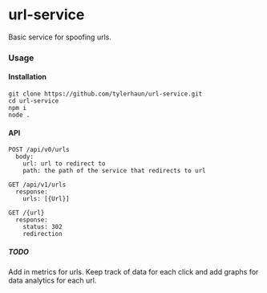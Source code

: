 # url-service

Basic service for spoofing urls.

### Usage

#### Installation
```
git clone https://github.com/tylerhaun/url-service.git
cd url-service
npm i
node .
```


#### API
```
POST /api/v0/urls
  body: 
    url: url to redirect to
    path: the path of the service that redirects to url

GET /api/v1/urls
  response:
    urls: [{Url}]
    
GET /{url}
  response:
    status: 302
    redirection
```


##### TODO
Add in metrics for urls.  Keep track of data for each click and add graphs for data analytics for each url.
